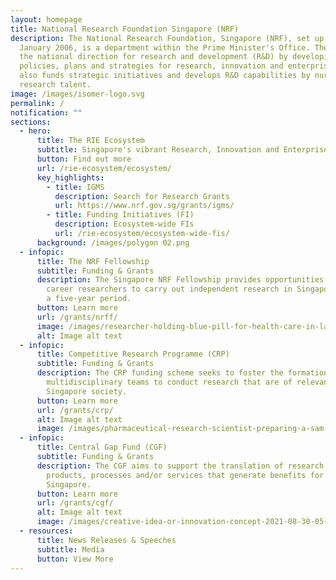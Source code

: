 ```yaml
---
layout: homepage
title: National Research Foundation Singapore (NRF)
description: The National Research Foundation, Singapore (NRF), set up on 1
  January 2006, is a department within the Prime Minister's Office. The NRF sets
  the national direction for research and development (R&D) by developing
  policies, plans and strategies for research, innovation and enterprise. It
  also funds strategic initiatives and develops R&D capabilities by nurturing
  research talent.
image: /images/isomer-logo.svg
permalink: /
notification: ""
sections:
  - hero:
      title: The RIE Ecosystem
      subtitle: Singapore's vibrant Research, Innovation and Enterprise (RIE) Ecosystem
      button: Find out more
      url: /rie-ecosystem/ecosystem/
      key_highlights:
        - title: IGMS
          description: Search for Research Grants
          url: https://www.nrf.gov.sg/grants/igms/
        - title: Funding Initiatives (FI)
          description: Ecosystem-wide FIs
          url: /rie-ecosystem/ecosystem-wide-fis/
      background: /images/polygon 02.png
  - infopic:
      title: The NRF Fellowship
      subtitle: Funding & Grants
      description: The Singapore NRF Fellowship provides opportunities for early
        career researchers to carry out independent research in Singapore, over
        a five-year period.
      button: Learn more
      url: /grants/nrff/
      image: /images/researcher-holding-blue-pill-for-health-care-in-la-2022-11-09-15-08-47-utc.jpg
      alt: Image alt text
  - infopic:
      title: Competitive Research Programme (CRP)
      subtitle: Funding & Grants
      description: The CRP funding scheme seeks to foster the formation of
        multidisciplinary teams to conduct research that are of relevance to
        Singapore society.
      button: Learn more
      url: /grants/crp/
      alt: Image alt text
      image: /images/pharmaceutical-research-scientist-preparing-a-sam-2022-03-07-23-55-55-utc.jpg
  - infopic:
      title: Central Gap Fund (CGF)
      subtitle: Funding & Grants
      description: The CGF aims to support the translation of research outcomes into
        products, processes and/or services that generate benefits for
        Singapore.
      button: Learn more
      url: /grants/cgf/
      alt: Image alt text
      image: /images/creative-idea-or-innovation-concept-2021-08-30-05-58-22-utc.jpg
  - resources:
      title: News Releases & Speeches
      subtitle: Media
      button: View More
---
```

